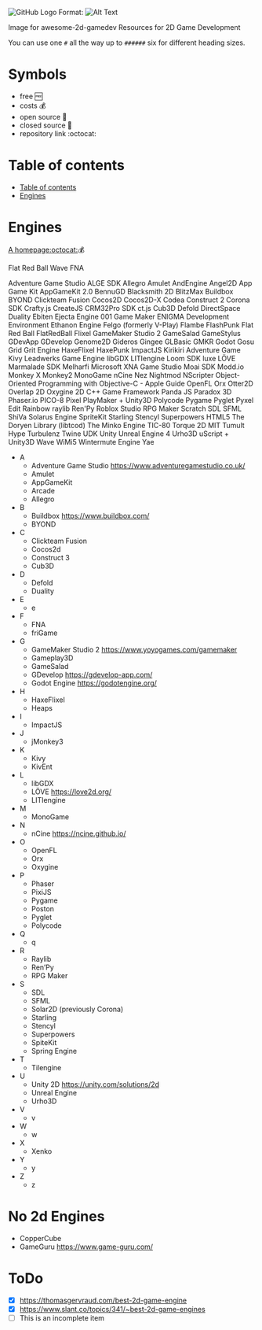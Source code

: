 ![GitHub Logo](/images/logo.png)
Format: ![Alt Text](url)

Image for awesome-2d-gamedev
Resources for 2D Game Development

You can use one `#` all the way up to `######` six for different heading sizes.

# Symbols
* free :free:
* costs :moneybag:
* open source :open_book:
* closed source :closed_book:
* repository link :octocat:


Table of contents
=================
 * [Table of contents](#table-of-contents)
 * [Engines](#engines)

# Engines
[A homepage](http://github.com)[:octocat:](http://github.com):moneybag:


Flat Red Ball
Wave
FNA

Adventure Game Studio
ALGE SDK
Allegro
Amulet
AndEngine
Angel2D
App Game Kit
AppGameKit 2.0
BennuGD
Blacksmith 2D
BlitzMax
Buildbox
BYOND
Clickteam Fusion
Cocos2D
Cocos2D-X
Codea
Construct 2
Corona SDK
Crafty.js
CreateJS
CRM32Pro SDK
ct.js
Cub3D
Defold
DirectSpace
Duality
Ebiten
Ejecta
Engine 001 Game Maker
ENIGMA Development Environment
Ethanon Engine
Felgo (formerly V-Play)
Flambe
FlashPunk
Flat Red Ball
FlatRedBall
Flixel
GameMaker Studio 2
GameSalad
GameStylus
GDevApp
GDevelop
Genome2D
Gideros
Gingee
GLBasic
GMKR
Godot
Gosu
Grid
Grit Engine
HaxeFlixel
HaxePunk
ImpactJS
Kirikiri Adventure Game
Kivy
Leadwerks Game Engine
libGDX
LITIengine
Loom SDK
luxe
LÖVE
Marmalade SDK
Melharfi
Microsoft XNA Game Studio
Moai SDK
Modd.io
Monkey X
Monkey2
MonoGame
nCine
Nez
Nightmod
NScripter
Object-Oriented Programming with Objective-C - Apple Guide
OpenFL
Orx
Otter2D
Overlap 2D
Oxygine 2D C++ Game Framework
Panda JS
Paradox 3D
Phaser.io
PICO-8
Pixel
PlayMaker + Unity3D
Polycode
Pygame
Pyglet
Pyxel Edit
Rainbow
raylib
Ren'Py
Roblox Studio
RPG Maker
Scratch
SDL
SFML
ShiVa
Solarus Engine
SpriteKit
Starling
Stencyl
Superpowers HTML5
The Doryen Library (libtcod)
The Minko Engine
TIC-80
Torque 2D MIT
Tumult Hype
Turbulenz
Twine
UDK
Unity
Unreal Engine 4
Urho3D
uScript + Unity3D
Wave
WiMi5
Wintermute Engine
Yae

* A
  * Adventure Game Studio https://www.adventuregamestudio.co.uk/
  * Amulet
  * AppGameKit
  * Arcade
  * Allegro
* B
  * Buildbox https://www.buildbox.com/
  * BYOND
* C
  * Clickteam Fusion
  * Cocos2d
  * Construct 3
  * Cub3D
* D
  * Defold
  * Duality
* E
  * e
* F
  * FNA 
  * friGame
* G
  * GameMaker Studio 2 https://www.yoyogames.com/gamemaker
  * Gameplay3D
  * GameSalad
  * GDevelop https://gdevelop-app.com/
  * Godot Engine https://godotengine.org/
* H
  * HaxeFlixel
  * Heaps
* I
  * ImpactJS
* J
  * jMonkey3
* K
  * Kivy
  * KivEnt
* L
  * libGDX
  * LÖVE https://love2d.org/
  * LITIengine
* M
  * MonoGame
* N
  * nCine https://ncine.github.io/
* O
  * OpenFL
  * Orx
  * Oxygine
* P
  * Phaser
  * PixiJS
  * Pygame
  * Poston
  * Pyglet
  * Polycode
* Q
  * q
* R
  * Raylib
  * Ren’Py
  * RPG Maker  
* S
  * SDL
  * SFML
  * Solar2D (previously Corona)
  * Starling
  * Stencyl
  * Superpowers
  * SpiteKit
  * Spring Engine
* T
  * Tilengine
* U
  * Unity 2D https://unity.com/solutions/2d
  * Unreal Engine
  * Urho3D
* V
  * v
* W
  * w
* X
  * Xenko
* Y
  * y
* Z
  * z


# No 2d Engines
* CopperCube
* GameGuru https://www.game-guru.com/



# ToDo
- [x] https://thomasgervraud.com/best-2d-game-engine
- [x] https://www.slant.co/topics/341/~best-2d-game-engines
- [ ] This is an incomplete item
